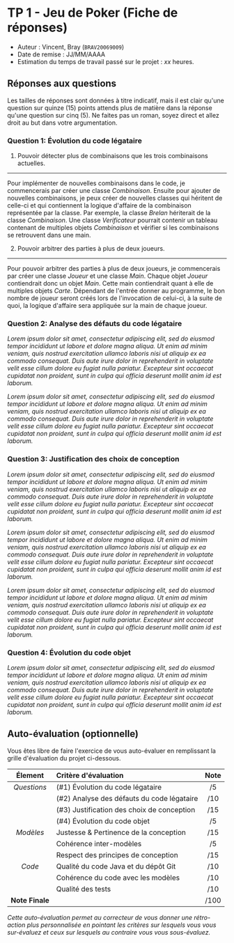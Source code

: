 # TP 1 - Jeu de Poker (Fiche de réponses)

  - Auteur : Vincent, Bray (`BRAV20069009`)
  - Date de remise : JJ/MM/AAAA
  - Estimation du temps de travail passé sur le projet : _xx_ heures.

## Réponses aux questions  
 
Les tailles de réponses sont données à titre indicatif, mais il est clair qu'une question sur quinze (15) points attends plus de matière dans la réponse qu'une question sur cinq (5). Ne faites pas un roman, soyez direct et allez droit au but dans votre argumentation.
 
### Question 1: Évolution du code légataire

   1. Pouvoir détecter plus de combinaisons que les trois combinaisons actuelles.
---
Pour implémenter de nouvelles combinaisons dans le code, je commencerais par créer une classe *Combinaison*. Ensuite pour ajouter de nouvelles combinaisons, je peux créer de nouvelles classes qui héritent de celle-ci et qui contiennent la logique d'affaire de la combinaison représentée par la classe. Par exemple, la classe *Brelan* hériterait de la classe *Combinaison*. Une classe *Verificateur* pourrait contenir un tableau contenant de multiples objets *Combinaison* et vérifier si les combinaisons se retrouvent dans une main.

   2. Pouvoir arbitrer des parties à plus de deux joueurs.
---
Pour pouvoir arbitrer des parties à plus de deux joueurs, je commencerais par créer une classe *Joueur* et une classe *Main*. Chaque objet *Joueur* contiendrait donc un objet *Main*. Cette main contiendrait quant à elle de multiples objets *Carte*. Dépendant de l'entrée donner au programme, le bon nombre de joueur seront créés lors de l'invocation de celui-ci, à la suite de quoi, la logique d'affaire sera appliquée sur la main de chaque joueur.

### Question 2: Analyse des défauts du code légataire

_Lorem ipsum dolor sit amet, consectetur adipiscing elit, sed do eiusmod tempor incididunt ut labore et dolore magna aliqua. Ut enim ad minim veniam, quis nostrud exercitation ullamco laboris nisi ut aliquip ex ea commodo consequat. Duis aute irure dolor in reprehenderit in voluptate velit esse cillum dolore eu fugiat nulla pariatur. Excepteur sint occaecat cupidatat non proident, sunt in culpa qui officia deserunt mollit anim id est laborum._

_Lorem ipsum dolor sit amet, consectetur adipiscing elit, sed do eiusmod tempor incididunt ut labore et dolore magna aliqua. Ut enim ad minim veniam, quis nostrud exercitation ullamco laboris nisi ut aliquip ex ea commodo consequat. Duis aute irure dolor in reprehenderit in voluptate velit esse cillum dolore eu fugiat nulla pariatur. Excepteur sint occaecat cupidatat non proident, sunt in culpa qui officia deserunt mollit anim id est laborum._


### Question 3: Justification des choix de conception

_Lorem ipsum dolor sit amet, consectetur adipiscing elit, sed do eiusmod tempor incididunt ut labore et dolore magna aliqua. Ut enim ad minim veniam, quis nostrud exercitation ullamco laboris nisi ut aliquip ex ea commodo consequat. Duis aute irure dolor in reprehenderit in voluptate velit esse cillum dolore eu fugiat nulla pariatur. Excepteur sint occaecat cupidatat non proident, sunt in culpa qui officia deserunt mollit anim id est laborum._

_Lorem ipsum dolor sit amet, consectetur adipiscing elit, sed do eiusmod tempor incididunt ut labore et dolore magna aliqua. Ut enim ad minim veniam, quis nostrud exercitation ullamco laboris nisi ut aliquip ex ea commodo consequat. Duis aute irure dolor in reprehenderit in voluptate velit esse cillum dolore eu fugiat nulla pariatur. Excepteur sint occaecat cupidatat non proident, sunt in culpa qui officia deserunt mollit anim id est laborum._

_Lorem ipsum dolor sit amet, consectetur adipiscing elit, sed do eiusmod tempor incididunt ut labore et dolore magna aliqua. Ut enim ad minim veniam, quis nostrud exercitation ullamco laboris nisi ut aliquip ex ea commodo consequat. Duis aute irure dolor in reprehenderit in voluptate velit esse cillum dolore eu fugiat nulla pariatur. Excepteur sint occaecat cupidatat non proident, sunt in culpa qui officia deserunt mollit anim id est laborum._

### Question 4: Évolution du code objet

_Lorem ipsum dolor sit amet, consectetur adipiscing elit, sed do eiusmod tempor incididunt ut labore et dolore magna aliqua. Ut enim ad minim veniam, quis nostrud exercitation ullamco laboris nisi ut aliquip ex ea commodo consequat. Duis aute irure dolor in reprehenderit in voluptate velit esse cillum dolore eu fugiat nulla pariatur. Excepteur sint occaecat cupidatat non proident, sunt in culpa qui officia deserunt mollit anim id est laborum._

## Auto-évaluation (optionnelle)

Vous êtes libre de faire l'exercice de vous auto-évaluer en remplissant la grille d'évaluation du projet ci-dessous.

| Élement         | Critère d'évaluation                       | Note  |
| :---:           | :---                                       | :---: |
|  _Questions_    | (#1) Évolution du code légataire           | /5    |
|                 | (#2) Analyse des défauts du code légataire | /10   |
|                 | (#3) Justification des choix de conception | /15   |
|                 | (#4) Évolution du code objet               | /5    |
|  _Modèles_      | Justesse & Pertinence de la conception     | /15   |
|                 | Cohérence inter-modèles                    | /5    |
|                 | Respect des principes de conception        | /15   |
|  _Code_         | Qualité du code Java et du dépôt Git       | /10   |
|                 | Cohérence du code avec les modèles         | /10   | 
|                 | Qualité des tests                          | /10   |  
| **Note Finale** |                                            | /100  | 

_Cette auto-évaluation permet au correcteur de vous donner une rétro-action plus personnalisée en pointant les critères sur lesquels vous vous sur-évaluez et ceux sur lesquels au contraire vous vous sous-évaluez._
